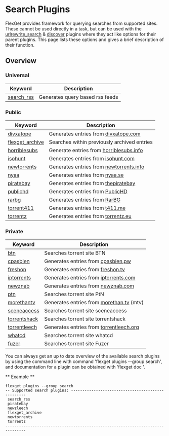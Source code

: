 # Search Plugins
FlexGet provides framework for querying searches from supported sites. These cannot be used directly in a task, but can be used with the [urlrewrite_search](/Plugins/urlrewrite_search) & [discover](/Plugins/discover) plugins where they act like options for their parent plugins. This page lists these options and gives a brief description of their function.


## Overview

### Universal

| **Keyword** | **Description** |
| --- | --- |
| [search_rss](/Searches/search_rss) | Generates query based rss feeds |

### Public

| **Keyword** | **Description** |
| --- | --- |
| [divxatope](/Searches/divxatope) | Generates entries from [divxatope.com](http://divxatope.com/) |
| [flexget_archive](/Searches/flexget_archive) | Searches within previously archived entries |
| [horriblesubs](/Searches/horriblesubs) | Generate entries from [horriblesubs.info](http://horriblesubs.info) |
| [isohunt](/Searches/isohunt) | Generates entries from [isohunt.com](http://isohunt.com) |
| [newtorrents](/Searches/newtorrents) | Generates entries from [newtorrents.info](http://newtorrents.info) |
| [nyaa](/Searches/nyaa) | Generates entries from [nyaa.se](http://nyaa.se/) |
| [piratebay](/Searches/piratebay) | Generates entries from [thepiratebay](http://thepiratebay.gl/) |
| [publichd](/Searches/publichd) | Generates entries from [PublicHD](http://publichd.se/) |
| [rarbg](/Searches/rarbg) | Generates entries from [RarBG](http://rarbg.com/) |
| [torrent411](/Searches/t411) | Generates entries from [t411.me](http://www.t411.me/) |
| [torrentz](/Searches/torrentz) | Generates entries from [torrentz.eu](http://torrentz.eu) |


### Private

| **Keyword** | **Description** |
| --- | --- |
| [btn](/Searches/btn) | Searches torrent site BTN |
| [cpasbien](/Searches/cpasbien) | Generates entries from [cpasbien.pw](http://www.cpasbien.pw/) |
| [freshon](/Searches/freshon) | Generates entries from [freshon.tv](http://freshon.tv) |
| [iptorrents](/Searches/iptorrents) | Generates entries from [iptorrents.com](http://iptorrents.com) |
| [newznab](/Searches/urlrewrite_newznab) | Generates entries from [newznab.com](http://newznab.com) |
| [ptn](/Searches/ptn) | Searches torrent site PtN |
| [morethantv](/Searches/morethantv) | Generates entries from [morethan.tv](http://morethan.tv) (mtv) |
| [sceneaccess](/Searches/sceneaccess) | Searches torrent site sceneaccess |
| [torrentshack](/Searches/torrentshack) | Searches torrent site torrentshack |
| [torrentleech](/Searches/torrentleech) | Generates entries from [torrentleech.org](http://torrentleech.org/) |
| [whatcd](/Searches/whatcd) | Searches torrent site whatcd|
|[fuzer](/Searches/fuzer) | Searches torrent site Fuzer


You can always get an up to date overview of the available search plugins by using the command line with command 'flexget plugins --group search', and documentation for a plugin can be obtained with 'flexget doc <plugin-name>'.

** Example **

```
flexget plugins --group search
-- Supported search plugins: --------------------------------------------------
 search_rss
 piratebay
 newzleech
 flexget_archive
 newtorrents
 torrentz
-------------------------------------------------------------------------------
```